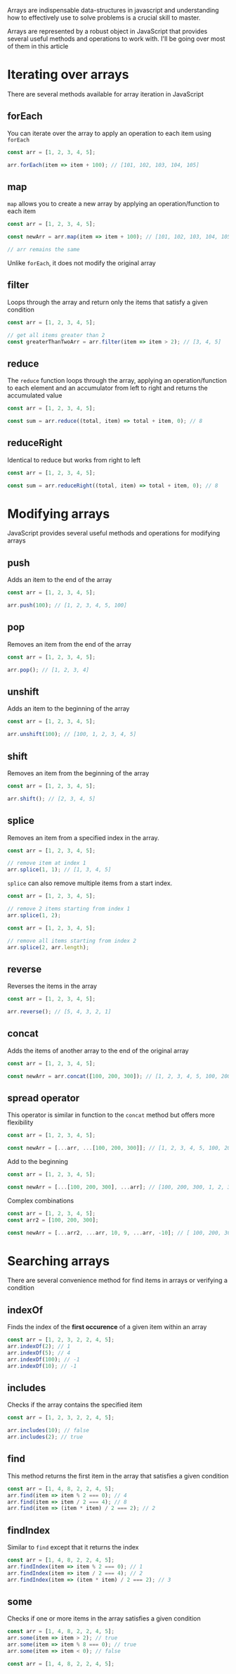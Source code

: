 Arrays are indispensable data-structures in javascript and understanding how to effectively use to solve problems is a crucial skill to master.

Arrays are represented by a robust object in JavaScript that provides several useful methods and operations to work with. I'll be going over most of them in this article

# Iterating over arrays

There are several methods available for array iteration in JavaScript

## forEach

You can iterate over the array to apply an operation to each item using `forEach`

```javascript
const arr = [1, 2, 3, 4, 5];

arr.forEach(item => item + 100); // [101, 102, 103, 104, 105]
```

## map

`map` allows you to create a new array by applying an operation/function to each item

```javascript
const arr = [1, 2, 3, 4, 5];

const newArr = arr.map(item => item + 100); // [101, 102, 103, 104, 105]

// arr remains the same
```

Unlike `forEach`, it does not modify the original array

## filter

Loops through the array and return only the items that satisfy a given condition

```javascript
const arr = [1, 2, 3, 4, 5];

// get all items greater than 2
const greaterThanTwoArr = arr.filter(item => item > 2); // [3, 4, 5]
```

## reduce

The `reduce` function loops through the array, applying an operation/function to each element and an accumulator from left to right and returns the accumulated value

```javascript
const arr = [1, 2, 3, 4, 5];

const sum = arr.reduce((total, item) => total + item, 0); // 8
```

## reduceRight

Identical to reduce but works from right to left

```javascript
const arr = [1, 2, 3, 4, 5];

const sum = arr.reduceRight((total, item) => total + item, 0); // 8
```

# Modifying arrays

JavaScript provides several useful methods and operations for modifying arrays

## push

Adds an item to the end of the array

```javascript
const arr = [1, 2, 3, 4, 5];

arr.push(100); // [1, 2, 3, 4, 5, 100]
```

## pop

Removes an item from the end of the array

```javascript
const arr = [1, 2, 3, 4, 5];

arr.pop(); // [1, 2, 3, 4]
```

## unshift

Adds an item to the beginning of the array

```javascript
const arr = [1, 2, 3, 4, 5];

arr.unshift(100); // [100, 1, 2, 3, 4, 5]
```

## shift

Removes an item from the beginning of the array

```javascript
const arr = [1, 2, 3, 4, 5];

arr.shift(); // [2, 3, 4, 5]
```

## splice

Removes an item from a specified index in the array.

```javascript
const arr = [1, 2, 3, 4, 5];

// remove item at index 1
arr.splice(1, 1); // [1, 3, 4, 5]
```

`splice` can also remove multiple items from a start index.

```javascript
const arr = [1, 2, 3, 4, 5];

// remove 2 items starting from index 1
arr.splice(1, 2);
```

```javascript
const arr = [1, 2, 3, 4, 5];

// remove all items starting from index 2
arr.splice(2, arr.length);
```

## reverse

Reverses the items in the array

```javascript
const arr = [1, 2, 3, 4, 5];

arr.reverse(); // [5, 4, 3, 2, 1]
```

## concat

Adds the items of another array to the end of the original array

```javascript
const arr = [1, 2, 3, 4, 5];

const newArr = arr.concat([100, 200, 300]); // [1, 2, 3, 4, 5, 100, 200, 300]
```

## spread operator

This operator is similar in function to the `concat` method but offers more flexibility

```javascript
const arr = [1, 2, 3, 4, 5];

const newArr = [...arr, ...[100, 200, 300]]; // [1, 2, 3, 4, 5, 100, 200, 300]
```

Add to the beginning

```javascript
const arr = [1, 2, 3, 4, 5];

const newArr = [...[100, 200, 300], ...arr]; // [100, 200, 300, 1, 2, 3, 4, 5]
```

Complex combinations

```javascript
const arr = [1, 2, 3, 4, 5];
const arr2 = [100, 200, 300];

const newArr = [...arr2, ...arr, 10, 9, ...arr, -10]; // [ 100, 200, 300, 1, 2, 3, 4, 5, 10, 9, 1, 2, 3, 4, 5, -10 ]
```

# Searching arrays

There are several convenience method for find items in arrays or verifying a condition

## indexOf

Finds the index of the **first occurence** of a given item within an array

```javascript
const arr = [1, 2, 3, 2, 2, 4, 5];
arr.indexOf(2); // 1
arr.indexOf(5); // 4
arr.indexOf(100); // -1
arr.indexOf(10); // -1
```

## includes

Checks if the array contains the specified item

```javascript
const arr = [1, 2, 3, 2, 2, 4, 5];

arr.includes(10); // false
arr.includes(2); // true
```

## find

This method returns the first item in the array that satisfies a given condition

```javascript
const arr = [1, 4, 8, 2, 2, 4, 5];
arr.find(item => item % 2 === 0); // 4
arr.find(item => item / 2 === 4); // 8
arr.find(item => (item * item) / 2 === 2); // 2
```

## findIndex

Similar to `find` except that it returns the index

```javascript
const arr = [1, 4, 8, 2, 2, 4, 5];
arr.findIndex(item => item % 2 === 0); // 1
arr.findIndex(item => item / 2 === 4); // 2
arr.findIndex(item => (item * item) / 2 === 2); // 3
```

## some

Checks if one or more items in the array satisfies a given condition

```javascript
const arr = [1, 4, 8, 2, 2, 4, 5];
arr.some(item => item > 2); // true
arr.some(item => item % 8 === 0); // true
arr.some(item => item < 0); // false
```

```javascript
const arr = [1, 4, 8, 2, 2, 4, 5];
```
